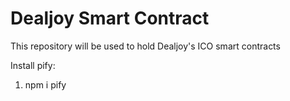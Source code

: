 # Dealjoy Smart Contract
This repository will be used to hold Dealjoy's ICO smart contracts

Install pify:
1. npm i pify